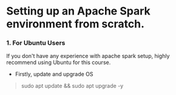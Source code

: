 # Setting up an Apache Spark environment from scratch.

### 1. For Ubuntu Users
If you don't have any experience with apache spark setup, highly recommend using Ubuntu for this course.

 * Firstly, update and upgrade OS
  > sudo apt update && sudo apt upgrade -y
